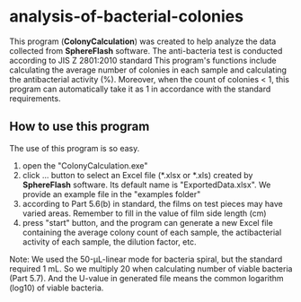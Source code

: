 # analysis-of-bacterial-colonies

This program (**ColonyCalculation**) was created to help analyze the data collected from **SphereFlash** software. 
The anti-bacteria test is conducted according to JIS Z 2801:2010 standard
This program's functions include calculating the average number of colonies in each sample and calculating the antibacterial activity (%). Moreover, when the count of colonies < 1, this program can automatically take it as 1 in accordance with the standard requirements.

## How to use this program
The use of this program is so easy.
1. open the "ColonyCalculation.exe"
2. click ... button to select an Excel file (*.xlsx or *.xls) created by **SphereFlash** software. Its default name is "ExportedData.xlsx". We provide an example file in the "examples folder"
3. according to Part 5.6(b) in standard, the films on test pieces may have varied areas. Remember to fill in the value of film side length (cm)
4. press "start" button, and the program can generate a new Excel file containing the average colony count of each sample, the actibacterial activity of each sample, the dilution factor, etc.

Note: We used the 50-μL-linear mode for bacteria spiral, but the standard required 1 mL. So we multiply 20 when calculating number of viable bacteria (Part 5.7). And the U-value in generated file means the common logarithm (log10) of viable bacteria.
